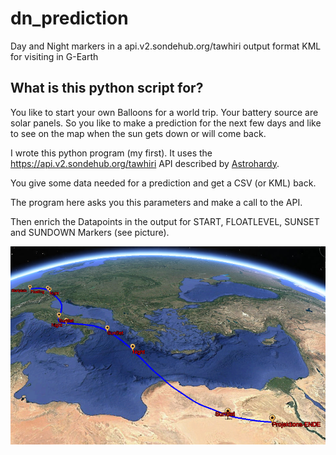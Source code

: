 # dn_prediction
Day and Night markers in a api.v2.sondehub.org/tawhiri output format KML for visiting in G-Earth

## What is this python script for?

You like to start your own Balloons for a world trip. Your battery source are solar panels. So you 
like to make a prediction for the next few days and like to see on the map when the sun gets down or will come back.

I wrote this python program (my first).  It uses the https://api.v2.sondehub.org/tawhiri API described by 
[Astrohardy](https://astrohardy.de/radiosonde/predictapi.html). 

You give some data needed for a prediction and get a CSV (or KML) back.

The program here asks you this parameters and make a call to the API.

Then enrich the Datapoints in the output for START, FLOATLEVEL, SUNSET and SUNDOWN Markers (see picture).

![Google-Earth Hardcopy](https://github.com/whallmann/dn_prediction/blob/main/pictures/photo_2024-12-16_18-10-16.jpg)


